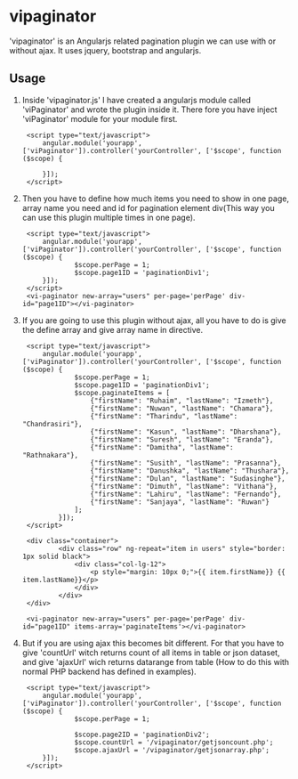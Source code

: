 # vipaginator #
'vipaginator' is an Angularjs related pagination plugin we can use with or without ajax. It uses jquery, bootstrap and angularjs.

## Usage ##
1. Inside 'vipaginator.js' I have created a angularjs module called 'viPaginator' and wrote the plugin inside it.
   There fore you have inject 'viPaginator' module for your module first.

		<script type="text/javascript">
            angular.module('yourapp', ['viPaginator']).controller('yourController', ['$scope', function ($scope) {
                    
       		}]);
        </script>

2. Then you have to define how much items you need to show in one page, array name you need and id for pagination element div(This way you can use this plugin multiple times in one page).
    
		<script type="text/javascript">
            angular.module('yourapp', ['viPaginator']).controller('yourController', ['$scope', function ($scope) {
                    $scope.perPage = 1;
					$scope.page1ID = 'paginationDiv1';					             
            }]);
        </script>
		<vi-paginator new-array="users" per-page='perPage' div-id="page1ID"></vi-paginator>

3. If you are going to use this plugin without ajax, all you have to do is give the define array and give array name in directive.
	
		<script type="text/javascript">
            angular.module('yourapp', ['viPaginator']).controller('yourController', ['$scope', function ($scope) {
                    $scope.perPage = 1;
                    $scope.page1ID = 'paginationDiv1';
                    $scope.paginateItems = [
                        {"firstName": "Ruhaim", "lastName": "Izmeth"},
                        {"firstName": "Nuwan", "lastName": "Chamara"},
                        {"firstName": "Tharindu", "lastName": "Chandrasiri"},
                        {"firstName": "Kasun", "lastName": "Dharshana"},
                        {"firstName": "Suresh", "lastName": "Eranda"},
                        {"firstName": "Damitha", "lastName": "Rathnakara"},
                        {"firstName": "Susith", "lastName": "Prasanna"},
                        {"firstName": "Danushka", "lastName": "Thushara"},
                        {"firstName": "Dulan", "lastName": "Sudasinghe"},
                        {"firstName": "Dimuth", "lastName": "Vithana"},
                        {"firstName": "Lahiru", "lastName": "Fernando"},
                        {"firstName": "Sanjaya", "lastName": "Ruwan"}
                    ];                   
                }]);
        </script>

		<div class="container">
                <div class="row" ng-repeat="item in users" style="border: 1px solid black">
                    <div class="col-lg-12">
                        <p style="margin: 10px 0;">{{ item.firstName}} {{ item.lastName}}</p>
                    </div>                   
                </div>                    
        </div>

        <vi-paginator new-array="users" per-page='perPage' div-id="page1ID" items-array='paginateItems'></vi-paginator>
		
4. But if you are using ajax this becomes bit different. For that you have to give 'countUrl' witch returns count of all items in table or json dataset, and give 'ajaxUrl' wich returns datarange from table (How to do this with normal PHP backend has defined in examples).

		<script type="text/javascript">
            angular.module('yourapp', ['viPaginator']).controller('yourController', ['$scope', function ($scope) {
                    $scope.perPage = 1;
                   
                    $scope.page2ID = 'paginationDiv2';
                    $scope.countUrl = '/vipaginator/getjsoncount.php';
                    $scope.ajaxUrl = '/vipaginator/getjsonarray.php';                    
            }]);
        </script>

